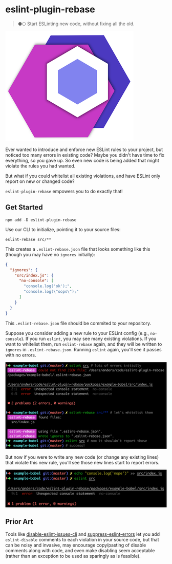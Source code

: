# eslint-plugin-rebase
> ⬣⬡ Start ESLinting new code, without fixing all the old.

![logo](docs/logo-400.png)

Ever wanted to introduce and enforce new ESLint rules to your project, but noticed too many errors in existing code?
Maybe you didn't have time to fix everything, so you gave up.
So even new code is being added that might violate the rules you had wanted.

But what if you could whitelist all existing violations, and have ESLint only report on new or changed code?

`eslint-plugin-rebase` empowers you to do exactly that!

## Get Started

```shell
npm add -D eslint-plugin-rebase
```

Use our CLI to initialize, pointing it to your source files:

```shell
eslint-rebase src/**
```

This creates a `.eslint-rebase.json` file that looks something like this (though you may have no `ignores` initially):

```json
{
  "ignores": {
    "src/index.js": {
      "no-console": [
        "console.log('ok');",
        "console.log(\"oops\");"
      ]
    }
  }
}
```

This `.eslint-rebase.json` file should be commited to your repository.

Suppose you consider adding a new rule to your ESLint config (e.g., `no-console`).
If you run `eslint`, you may see many existing violations.
If you want to whitelist them, run `eslint-rebase` again, and they will be written to `ignores` in `.eslint-rebase.json`.
Running `eslint` again, you'll see it passes with no errors.

![](docs/init.png)

But now if you were to write any new code (or change any existing lines) that violate this new rule,
you'll see those new lines start to report errors.

![](docs/new.png)

## Prior Art

Tools like [disable-eslint-issues-cli](https://github.com/akonchady/disable-eslint-issues-cli) and [suppress-eslint-errors](https://github.com/Faithlife/suppress-eslint-errors)
let you add `eslint-disable` comments to each violation in your source code,
but that can be noisy and invasive, may encourage copy/pasting of disable comments along with code,
and even make disabling seem acceptable (rather than an exception to be used as sparingly as is feasible).
